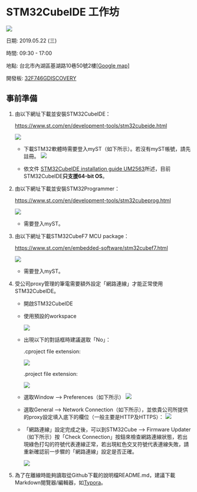 # STM32CubeIDE 工作坊
![](docs/imgs/ST14179_STM32CubeIDE.png)

日期: 2019.05.22 (三)

時間: 09:30 - 17:00

地點: 台北市內湖區基湖路10巷50號2樓[[Google map]](https://goo.gl/maps/c8vGBHJDmh5RcEpR7)

開發板: [32F746GDISCOVERY](https://www.st.com/en/evaluation-tools/32f746gdiscovery.html)



## 事前準備

1. 由以下網址下載並安裝STM32CubeIDE：

   https://www.st.com/en/development-tools/stm32cubeide.html

   ![](docs/imgs/Download_STM32CubeIDE.png)

   * 下載STM32軟體時需要登入myST（如下所示）。若沒有myST帳號，請先註冊。
    ![](docs/imgs/ST_Registration.png)
     
   * 依文件 [STM32CubeIDE installation guide UM2563](https://www.st.com/resource/en/user_manual/dm00603964.pdf)所述，目前STM32CubeIDE**只支援64-bit OS**。

      

2. 由以下網址下載並安裝STM32Programmer：

   https://www.st.com/en/development-tools/stm32cubeprog.html

   ![](docs/imgs/Download_STM32CubeProgrammer.png)

   * 需要登入myST。

     

3. 由以下網址下載STM32CubeF7 MCU package：

   https://www.st.com/en/embedded-software/stm32cubef7.html

   ![](docs/imgs/Download_STM32CubeF7.png)

   * 需要登入myST。

     

4. 受公司proxy管理的筆電需要額外設定「網路連線」才能正常使用STM32CubeIDE。 

   * 開啟STM32CubeIDE
   
   * 使用預設的workspace
   
     ![](/docs/imgs/STM32CubeIDE_Launcher.png)
   
   * 出現以下的對話框時建議選取「No」：

     .cproject file extension:
     
     ![](/docs/imgs/STM32CubeIDE_Override_File_Extension.png)
     
     .project file extension:
     
     ![](/docs/imgs/STM32CubeIDE_Override_File_Extension_2.png)
   
   * 選取Window --> Preferences（如下所示）
     ![](docs/imgs/STM32CubeIDE_Proxy_1.png)
   * 選取General --> Network Connection（如下所示），並依貴公司所提供的proxy設定填入底下的欄位（一般主要是HTTP及HTTPS）：
     ![](docs/imgs/STM32CubeIDE_Proxy_2.png)
   
   * 「網路連線」設定完成之後，可以到STM32Cube --> Firmware Updater（如下所示）按「Check Connection」按鈕來檢查網路連線狀態，若出現綠色打勾的符號代表連線正常，若出現紅色交叉符號代表連線失敗，請重新確認前一步驟的「網路連線」設定是否正確。
   
     ![](docs/imgs/STM32CubeIDE_Proxy_3.png)



5. 為了在離線時能夠讀取從Github下載的說明檔README.md，建議下載Markdown閱覽器/編輯器，如[Typora](https://typora.io/)。